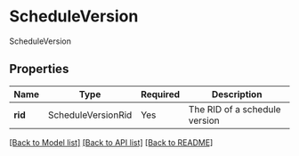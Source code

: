 # ScheduleVersion

ScheduleVersion

## Properties
| Name | Type | Required | Description |
| ------------ | ------------- | ------------- | ------------- |
**rid** | ScheduleVersionRid | Yes | The RID of a schedule version |


[[Back to Model list]](../../../README.md#models-v2-link) [[Back to API list]](../../../README.md#documentation-for-api-endpoints) [[Back to README]](../../../README.md)
